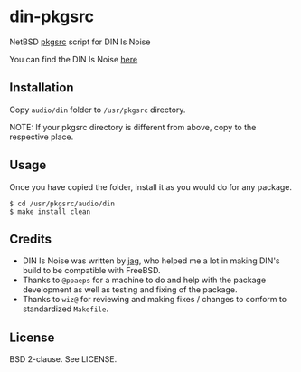 din-pkgsrc
==========

NetBSD [pkgsrc][3] script for DIN Is Noise

You can find the DIN Is Noise [here][1]

Installation
------------

Copy `audio/din` folder to `/usr/pkgsrc` directory.

NOTE: If your pkgsrc directory is different from above, copy to the respective
place.

Usage
-----

Once you have copied the folder, install it as you would do for any package.

`$ cd /usr/pkgsrc/audio/din`<br>
`$ make install clean`

Credits
-------

* DIN Is Noise was written by [jag][2], who helped me a lot in making
  DIN's build to be compatible with FreeBSD.
* Thanks to `@ppaeps` for a machine to do and help with the package
  development as well as testing and fixing of the package.
* Thanks to `wiz@` for reviewing and making fixes / changes to conform to
  standardized `Makefile`.

License
-------

BSD 2-clause. See LICENSE.

[1]: https://dinisnoise.org/
[2]: https://dinisnoise.org/bio/
[3]: http://pkgsrc.se/audio/din
